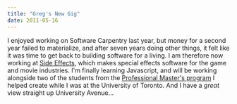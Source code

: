 ```yaml
---
title: "Greg's New Gig"
date: 2011-05-16
---
```

I enjoyed working on Software Carpentry last year, but money for a second year failed to materialize, and after seven years doing other things, it felt like it was time to get back to building software for a living.  I am therefore now working at <a href="http://www.sidefx.com">Side Effects</a>, which makes special effects software for the game and movie industries.  I'm finally learning Javascript, and will be working alongside two of the students from the <a href="http://web.cs.toronto.edu/program/grad/mscac.htm">Professional Master's program</a> I helped create while I was at the University of Toronto. And I have a <em>great</em> view straight up University Avenue…
